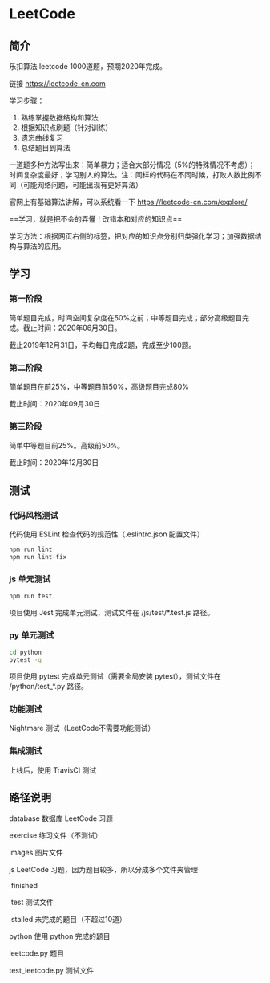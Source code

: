 # LeetCode

## 简介

乐扣算法 leetcode 1000道题，预期2020年完成。 

链接 https://leetcode-cn.com

学习步骤：

1. 熟练掌握数据结构和算法
2. 根据知识点刷题（针对训练）
3. 遗忘曲线复习
4. 总结题目到算法

一道题多种方法写出来：简单暴力；适合大部分情况（5%的特殊情况不考虑）；时间复杂度最好；学习别人的算法。注：同样的代码在不同时候，打败人数比例不同（可能网络问题，可能出现有更好算法）

官网上有基础算法讲解，可以系统看一下 https://leetcode-cn.com/explore/

==学习，就是把不会的弄懂！改错本和对应的知识点==

学习方法：根据网页右侧的标签，把对应的知识点分别归类强化学习；加强数据结构与算法的应用。

## 学习

### 第一阶段

简单题目完成，时间空间复杂度在50%之前；中等题目完成；部分高级题目完成。截止时间：2020年06月30日。

截止2019年12月31日，平均每日完成2题，完成至少100题。


### 第二阶段

简单题目在前25%，中等题目前50%，高级题目完成80%

截止时间：2020年09月30日

### 第三阶段

简单中等题目前25%。高级前50%。

截止时间：2020年12月30日

## 测试

### 代码风格测试

代码使用 ESLint 检查代码的规范性（.eslintrc.json 配置文件）

~~~bash
npm run lint
npm run lint-fix
~~~

### js 单元测试

~~~bash
npm run test
~~~

项目使用 Jest 完成单元测试，测试文件在 /js/test/*.test.js 路径。

### py 单元测试

~~~bash
cd python
pytest -q
~~~

项目使用 pytest 完成单元测试（需要全局安装 pytest），测试文件在 /python/test_*.py 路径。

### 功能测试

Nightmare 测试（LeetCode不需要功能测试）

### 集成测试

上线后，使用 TravisCI 测试

## 路径说明

database 数据库 LeetCode 习题

exercise 练习文件（不测试）

images 图片文件

js LeetCode 习题，因为题目较多，所以分成多个文件夹管理

​	finished

​	test 测试文件

​	stalled 未完成的题目（不超过10道）

python 使用 python 完成的题目

  leetcode.py 题目

  test_leetcode.py 测试文件


